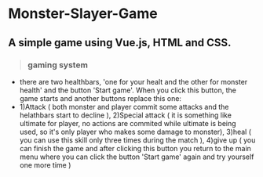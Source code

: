 # Monster-Slayer-Game
## A simple game using Vue.js, HTML and CSS.

> ### gaming system
 - there are two healthbars, 'one for your healt and the other for monster health' and the button 'Start game'. When you click this button, the game starts and another buttons replace this one:
 - 1)Attack ( both monster and player commit some attacks and the helathbars start to decline ), 2)Special attack ( it is something like ultimate for player, no actions are commited while ultimate is being used, so it's only player who makes some damage to monster), 3)heal ( you can use this skill only three times during the match ), 4)give up ( you can finish the game and after clicking this button you return to the main menu where you can click the button 'Start game' again and try yourself one more time )
